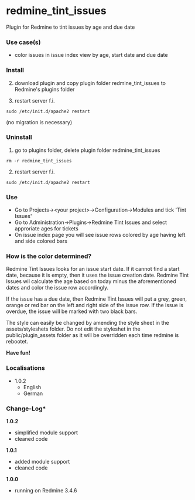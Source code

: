 # redmine_tint_issues

Plugin for Redmine to tint issues by age and due date

### Use case(s)

* color issues in issue index view by age, start date and due date

### Install

2. download plugin and copy plugin folder redmine_tint_issues to Redmine's plugins folder 

3. restart server f.i.  

`sudo /etc/init.d/apache2 restart`

(no migration is necessary)

### Uninstall

1. go to plugins folder, delete plugin folder redmine_tint_issues

`rm -r redmine_tint_issues`

2. restart server f.i. 

`sudo /etc/init.d/apache2 restart`

### Use

* Go to Projects->&lt;your project&gt;->Configuration->Modules and tick 'Tint Issues'
* Go to Administration->Plugins->Redmine Tint Issues and select approriate ages for tickets
* On issue index page you will see issue rows colored by age having left and side colored bars
  
### How is the color determined?

Redmine Tint Issues looks for an issue start date. If it cannot find a start date, because it is empty, then it uses the issue creation date. Redmine Tint Issues wil calculate the age based on today minus the aforementioned dates and color the issue row accordingly. 

If the issue has a due date, then Redmine Tint Issues will put a grey, green, orange or red bar on the left and right side of the issue row. If the issue is overdue, the issue will be marked with two black bars.

The style can easily be changed by amending the style sheet in the assets/styleshets folder. Do not edit the styleshet in the public/plugin_assets folder as it will be overridden each time redmine is rebootet.

**Have fun!**

### Localisations

* 1.0.2
  - English
  - German

### Change-Log* 

**1.0.2**
 - simplified module support
 - cleaned code
 
**1.0.1**
 - added module support
 - cleaned code
 
**1.0.0** 
  - running on Redmine 3.4.6 

